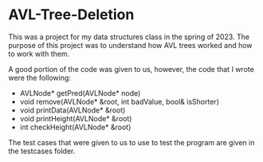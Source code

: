 # AVL-Tree-Deletion
This was a project for my data structures class in the spring of 2023. The purpose of this project was to understand how AVL trees worked and how to work with them.

A good portion of the code was given to us, however, the code that I wrote were the following:
- AVLNode* getPred(AVLNode* node)
- void remove(AVLNode* &root, int badValue, bool& isShorter)
- void printData(AVLNode* &root)
- void printHeight(AVLNode* &root)
- int checkHeight(AVLNode* &root)

The test cases that were given to us to use to test the program are given in the testcases folder.
